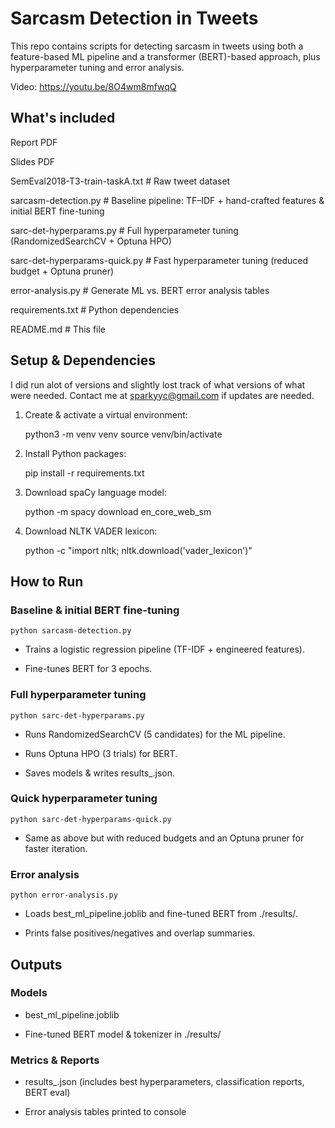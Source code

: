 # Sarcasm Detection in Tweets

This repo contains scripts for detecting sarcasm in tweets using both a feature-based ML pipeline and a transformer (BERT)-based approach, plus hyperparameter tuning and error analysis.

Video: https://youtu.be/8O4wm8mfwqQ

## What's included

Report PDF

Slides PDF

SemEval2018-T3-train-taskA.txt            # Raw tweet dataset

sarcasm-detection.py                      # Baseline pipeline: TF–IDF + hand-crafted features & initial BERT fine-tuning

sarc-det-hyperparams.py                   # Full hyperparameter tuning (RandomizedSearchCV + Optuna HPO)

sarc-det-hyperparams-quick.py             # Fast hyperparameter tuning (reduced budget + Optuna pruner)

error-analysis.py                         # Generate ML vs. BERT error analysis tables

requirements.txt                          # Python dependencies

README.md                                 # This file


## Setup & Dependencies

I did run alot of versions and slightly lost track of what versions of what were needed. Contact me at sparkyyc@gmail.com if updates are needed.

1. Create & activate a virtual environment:
   
    python3 -m venv venv
    source venv/bin/activate

2. Install Python packages:

    pip install -r requirements.txt

3. Download spaCy language model:

    python -m spacy download en_core_web_sm

4. Download NLTK VADER lexicon:

    python -c "import nltk; nltk.download('vader_lexicon')"

## How to Run

### Baseline & initial BERT fine-tuning

    python sarcasm-detection.py

- Trains a logistic regression pipeline (TF-IDF + engineered features).

- Fine-tunes BERT for 3 epochs.

### Full hyperparameter tuning

    python sarc-det-hyperparams.py

- Runs RandomizedSearchCV (5 candidates) for the ML pipeline.

- Runs Optuna HPO (3 trials) for BERT.

- Saves models & writes results_<timestamp>.json.

### Quick hyperparameter tuning

    python sarc-det-hyperparams-quick.py

- Same as above but with reduced budgets and an Optuna pruner for faster iteration.

### Error analysis

    python error-analysis.py

- Loads best_ml_pipeline.joblib and fine-tuned BERT from ./results/.

- Prints false positives/negatives and overlap summaries.

## Outputs

### Models

- best_ml_pipeline.joblib

- Fine-tuned BERT model & tokenizer in ./results/

### Metrics & Reports

- results_<timestamp>.json (includes best hyperparameters, classification reports, BERT eval)

- Error analysis tables printed to console